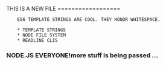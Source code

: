 THIS IS A NEW FILE
        ==================

        ES6 TEMPLATE STRINGS ARE COOL. THEY HONOR WHITESPACE.

        * TEMPLATE STRINGS
        * NODE FILE SYSTEM
        * READLINE CLIS

### NODE.JS EVERYONE!more stuff is being passed ...